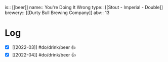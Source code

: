 is:: [[beer]]
name:: You're Doing It Wrong
type:: [[Stout - Imperial - Double]]
brewery:: [[Durty Bull Brewing Company]]
abv:: 13

# Log
- [x] [[2022-03]] #do/drink/beer 👍
- [x] [[2022-04]] #do/drink/beer 👍
